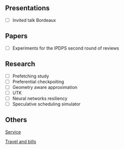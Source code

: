 ## Presentations

- [ ] Invited talk Bordeaux

## Papers

- [ ] Experiments for the IPDPS second round of reviews

## Research

- [ ] Prefetching study
- [ ] Preferential checkpoiting
- [ ] Geometry aware approximation
- [ ] UTK
- [ ] Neural networks resiliency
- [ ] Speculative scheduling simulator

## Others

[Service](service.md)

[Travel and bills](others.md)

